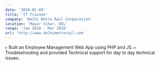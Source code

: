 ```yaml
---
date: '2018-01-09'
title: 'IT Trainee'
company: 'Delhi Metro Rail Corporation'
location: 'Mayur Vihar, DEL'
range: 'Jan 2018 - Mar 2018'
url: 'http://www.delhimetrorail.com'
---
```


▹ Built an Employee Management Web App using PHP and JS.
▹ Troubleshooting and provided Technical support for day to day technical issues.
